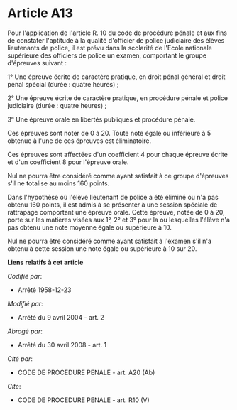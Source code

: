 # Article A13

Pour l'application de l'article R. 10 du code de procédure pénale et aux fins de constater l'aptitude à la qualité d'officier
de police judiciaire des élèves lieutenants de police, il est prévu dans la scolarité de l'Ecole nationale supérieure des
officiers de police un examen, comportant le groupe d'épreuves suivant : 

1° Une épreuve écrite de caractère pratique, en droit pénal général et droit pénal spécial (durée : quatre heures) ; 

2° Une épreuve écrite de caractère pratique, en procédure pénale et police judiciaire (durée : quatre heures) ; 

3° Une épreuve orale en libertés publiques et procédure pénale. 

Ces épreuves sont noter de 0 à 20. Toute note égale ou inférieure à 5 obtenue à l'une de ces épreuves est éliminatoire. 

Ces épreuves sont affectées d'un coefficient 4 pour chaque épreuve écrite et d'un coefficient 8 pour l'épreuve orale. 

Nul ne pourra être considéré comme ayant satisfait à ce groupe d'épreuves s'il ne totalise au moins 160 points. 

Dans l'hypothèse où l'élève lieutenant de police a été éliminé ou n'a pas obtenu 160 points, il est admis à se présenter à
une session spéciale de rattrapage comportant une épreuve orale. Cette épreuve, notée de 0 à 20, porte sur les matières
visées aux 1°, 2° et 3° pour la ou lesquelles l'élève n'a pas obtenu une note moyenne égale ou supérieure à 10. 

Nul ne pourra être considéré comme ayant satisfait à l'examen s'il n'a obtenu à cette session une note égale ou supérieure à
10 sur 20.

**Liens relatifs à cet article**

_Codifié par_:

  - Arrêté 1958-12-23

_Modifié par_:

  - Arrêté du 9 avril 2004 - art. 2

_Abrogé par_:

  - Arrêté du 30 avril 2008 - art. 1

_Cité par_:

  - CODE DE PROCEDURE PENALE - art. A20 (Ab)

_Cite_:

  - CODE DE PROCEDURE PENALE - art. R10 (V)
